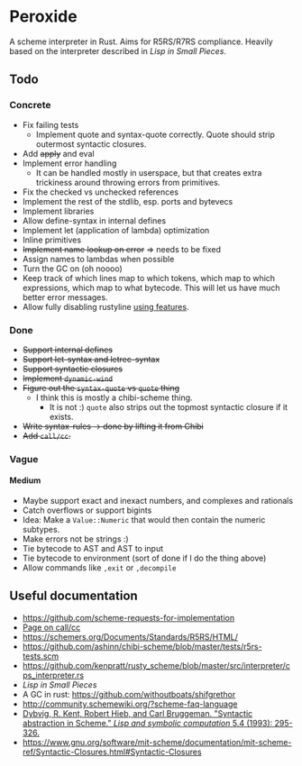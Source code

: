 # Peroxide

A scheme interpreter in Rust. Aims for R5RS/R7RS compliance. Heavily based
on the interpreter described in _Lisp in Small Pieces_.


## Todo

### Concrete

* Fix failing tests
  * Implement quote and syntax-quote correctly. Quote should strip outermost
    syntactic closures. 
* Add ~~apply~~ and eval
* Implement error handling
  * It can be handled mostly in userspace, but that creates
    extra trickiness around throwing errors from primitives.
* Fix the checked vs unchecked references
* Implement the rest of the stdlib, esp. ports and bytevecs
* Implement libraries
* Allow define-syntax in internal defines
* Implement let (application of lambda) optimization
* Inline primitives
* ~~Implement name lookup on error~~ ⇒ needs to be fixed
* Assign names to lambdas when possible
* Turn the GC on (oh noooo)
* Keep track of which lines map to which tokens, which map to which
expressions, which map to what bytecode. This will let us have
much better error messages.
* Allow fully disabling rustyline [using features](
https://doc.rust-lang.org/cargo/reference/manifest.html#the-features-section).


### Done

* ~~Support internal defines~~
* ~~Support let-syntax and letrec-syntax~~
* ~~Support syntactic closures~~
* ~~Implement `dynamic-wind`~~
* ~~Figure out the `syntax-quote` vs `quote` thing~~
  * I think this is mostly a chibi-scheme thing.
    * It is not :) `quote` also strips out the topmost syntactic closure if it exists.
* ~~Write syntax-rules → done by lifting it from Chibi~~
* ~~Add `call/cc`.~~


### Vague

#### Medium

* Maybe support exact and inexact numbers, and complexes and rationals
 * Catch overflows or support bigints
 * Idea: Make a `Value::Numeric` that would then contain the numeric
   subtypes. 
* Make errors not be strings :)
* Tie bytecode to AST and AST to input
* Tie bytecode to environment (sort of done if I do the thing above)
* Allow commands like `,exit` or `,decompile`


## Useful documentation

* https://github.com/scheme-requests-for-implementation
* [Page on call/cc](http://www.madore.org/~david/computers/callcc.html#sec_whatis)
* https://schemers.org/Documents/Standards/R5RS/HTML/
* https://github.com/ashinn/chibi-scheme/blob/master/tests/r5rs-tests.scm
* https://github.com/kenpratt/rusty_scheme/blob/master/src/interpreter/cps_interpreter.rs
* _Lisp in Small Pieces_
* A GC in rust: https://github.com/withoutboats/shifgrethor
* http://community.schemewiki.org/?scheme-faq-language
* [Dybvig, R. Kent, Robert Hieb, and Carl Bruggeman. "Syntactic abstraction in Scheme."
_Lisp and symbolic computation_ 5.4 (1993): 295-326.
](https://www.cs.indiana.edu/~dyb/pubs/LaSC-5-4-pp295-326.pdf)
* https://www.gnu.org/software/mit-scheme/documentation/mit-scheme-ref/Syntactic-Closures.html#Syntactic-Closures
